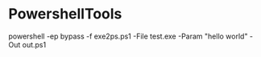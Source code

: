 # PowershellTools

powershell -ep bypass -f exe2ps.ps1 -File test.exe -Param "hello world" -Out out.ps1
